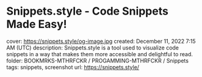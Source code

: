 # Snippets.style - Code Snippets Made Easy!

cover: https://snippets.style/og-image.jpg
created: December 11, 2022 7:15 AM (UTC)
description: Snippets.style is a tool used to visualize code snippets in a way that makes them more accessible and delightful to read.
folder: BOOKMRKS-MTHRFCKR / PROGAMMING-MTHRFCKR / Snippets
tags: snippets, screenshot
url: https://snippets.style/
